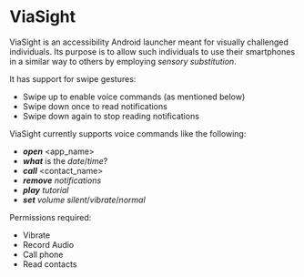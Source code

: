 # ViaSight

ViaSight is an accessibility Android launcher meant for visually challenged individuals. Its purpose is to allow such individuals to use their smartphones in a similar way to others by employing _sensory substitution_.

It has support for swipe gestures:
* Swipe up to enable voice commands (as mentioned below)
* Swipe down once to read notifications
* Swipe down again to stop reading notifications

ViaSight currently supports voice commands like the following:
* **_open_** <app_name>
* **_what_** is the _date_/_time_?
* **_call_** <contact_name>
* **_remove_** _notifications_
* **_play_** _tutorial_
* **_set_** _volume_ _silent_/_vibrate_/_normal_

Permissions required:
* Vibrate
* Record Audio
* Call phone
* Read contacts